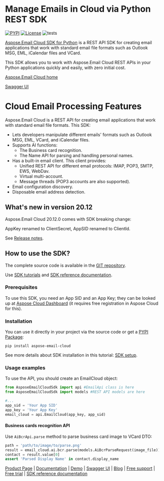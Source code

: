 # Manage Emails in Cloud via Python REST SDK
[![PYPI](https://img.shields.io/pypi/v/aspose-email-cloud)](https://pypi.org/project/aspose-email-cloud/) [![License](https://img.shields.io/github/license/aspose-email-cloud/aspose-email-cloud-python)](https://pypi.org/project/aspose-email-cloud/) ![tests](https://github.com/aspose-email-cloud/aspose-email-cloud-python/workflows/tests/badge.svg)

[Aspose.Email Cloud SDK for Python](https://products.aspose.cloud/email/python) is a REST API SDK for creating email applications that work with standard email file formats such as Outlook MSG, EML, iCalendar files and VCard.

This SDK allows you to work with Aspose.Email Cloud REST APIs in your Python applications quickly and easily, with zero initial cost.

[Aspose.Email Cloud home](https://products.aspose.cloud/email/family)

[Swagger UI](https://apireference.aspose.cloud/email/)

# Cloud Email Processing Features
Aspose.Email Cloud is a REST API for creating email applications that work with standard email file formats. This SDK:
- Lets developers manipulate different emails' formats such as Outlook MSG, EML, VCard, and iCalendar files.
- Supports AI functions:
    - The Business card recognition.
    - The Name API for parsing and handling personal names.
- Has a built-in email client. This client provides:
    - Unified REST API for different email protocols: IMAP, POP3, SMTP, EWS, WebDav.
    - Virtual multi-account.
    - Message threads (POP3 accounts are also supported).
- Email configuration discovery.
- Disposable email address detection.

## What's new in version 20.12

Aspose.Email Cloud 20.12.0 comes with SDK breaking change:

AppKey renamed to ClientSecret, AppSID renamed to ClientId.

See [Release notes](https://docs.aspose.cloud/email/aspose-email-cloud-20-12-release-notes/).

## How to use the SDK?
The complete source code is available in the [GIT repository](https://github.com/aspose-email-cloud/aspose-email-cloud-python/tree/master/sdk/AsposeEmailCloudSdk).

Use [SDK tutorials](https://docs.aspose.cloud/email/sdk-tutorials/) and [SDK reference documentation](https://docs.aspose.cloud/email/reference-api/).

### Prerequisites

To use this SDK, you need an App SID and an App Key; they can be looked up at [Aspose Cloud Dashboard](https://dashboard.aspose.cloud/#/apps) (it requires free registration in Aspose Cloud for this).

### Installation

You can use it directly in your project via the source code or get a [PYPI Package](https://pypi.org/project/aspose-email-cloud/):

    pip install aspose-email-cloud

See more details about SDK installation in this tutorial: [SDK setup](https://docs.aspose.cloud/email/sdk-setup/).

### Usage examples

To use the API, you should create an EmailCloud object:
```python
from AsposeEmailCloudSdk import api #EmailApi class is here
from AsposeEmailCloudSdk import models #REST API models are here

#...
app_sid = 'Your App SID'
app_key = 'Your App Key'
email_cloud = api.EmailCloud(app_key, app_sid)
```

#### Business cards recognition API
Use `AiBcrApi.parse` method to parse business card image to VCard DTO:
```python
path = 'path/to/image/to/parse.png'
result = email_cloud.ai.bcr.parse(models.AiBcrParseRequest(image_file))
contact = result.value[0]
assert 'Parsed Display Name' in contact.display_name
```

[Product Page](https://products.aspose.cloud/email/python) | [Documentation](https://docs.aspose.cloud/email/) | [Demo](https://products.aspose.app/email/family) | [Swagger UI](https://apireference.aspose.cloud/email/) | [Blog](https://blog.aspose.cloud/category/email/) | [Free support](https://forum.aspose.cloud/c/email) | [Free trial](https://dashboard.aspose.cloud/#/apps) | [SDK reference documentation](https://docs.aspose.cloud/email/reference-api)
